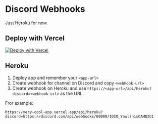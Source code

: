 # Discord Webhooks

Just Heroku for now. 


## Deploy with Vercel

[![Deploy with Vercel](https://vercel.com/button)](https://vercel.com/new/git/external?repository-url=https%3A%2F%2Fgithub.com%2Fmuan%2Fdiscord-webhooks)

## Heroku

1. Deploy app and remember your `<app-url>`
2. Create webhook for channel on Discord and copy `<webhook-url>`
3. Create webhook on Heroku and use `https://<app-url>/api/heroku?discord=<webhook-url>` as the URL.

Fror example:

`https://very-cool-app.vercel.app/api/heroku?discord=https://discord.com/api/webhooks/00000/IOIO_Yawl7n1sOAHQ3U1`

